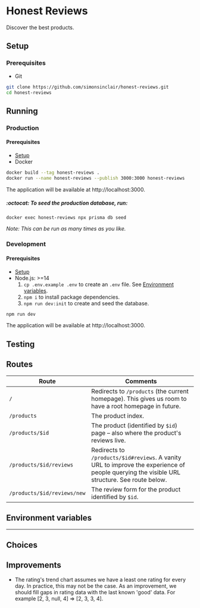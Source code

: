 # Honest Reviews

Discover the best products.

## Setup

### Prerequisites

- Git

```sh
git clone https://github.com/simonsinclair/honest-reviews.git
cd honest-reviews
```

## Running

### Production

#### Prerequisites

- [Setup](#setup)
- Docker

```sh
docker build --tag honest-reviews .
docker run --name honest-reviews --publish 3000:3000 honest-reviews
```

The application will be available at http://localhost:3000.

##### :octocat: To seed the production database, run:

```sh
docker exec honest-reviews npx prisma db seed
```

_Note: This can be run as many times as you like._

### Development

#### Prerequisites

- [Setup](#setup)
- Node.js: >=14
  1. `cp .env.example .env` to create an `.env` file. See [Environment variables](#environment-variables).
  2. `npm i` to install package dependencies.
  3. `npm run dev:init` to create and seed the database.

```sh
npm run dev
```

The application will be available at http://localhost:3000.

## Testing

## Routes

| Route                       | Comments                                                                                                                                    |
| --------------------------- | ------------------------------------------------------------------------------------------------------------------------------------------- |
| `/`                         | Redirects to `/products` (the current homepage). This gives us room to have a root homepage in future.                                      |
| `/products`                 | The product index.                                                                                                                          |
| `/products/$id`             | The product (identified by `$id`) page – also where the product's reviews live.                                                             |
| `/products/$id/reviews`     | Redirects to `/products/$id#reviews`. A vanity URL to improve the experience of people querying the visible URL structure. See route below. |
| `/products/$id/reviews/new` | The review form for the product identified by `$id`.                                                                                        |

## Environment variables

---

## Choices

## Improvements

- The rating's trend chart assumes we have a least one rating for every day. In practice, this may not be the case. As an improvement, we should fill gaps in rating data with the last known 'good' data. For example [2, 3, null, 4] => [2, 3, 3, 4].
